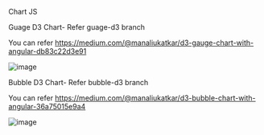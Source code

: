 Chart JS

Guage D3 Chart-
Refer guage-d3 branch

You can refer 
https://medium.com/@manaliukatkar/d3-gauge-chart-with-angular-db83c22d3e91

![image](https://user-images.githubusercontent.com/47694362/152636579-f8c4b91a-248c-459f-971c-a6605b2e02f5.png)


Bubble D3 Chart-
Refer bubble-d3 branch

You can refer 
https://medium.com/@manaliukatkar/d3-bubble-chart-with-angular-36a75015e9a4


![image](https://user-images.githubusercontent.com/47694362/152638523-9c09f9fc-47a0-4ad5-83ce-898d2558de5f.png)
